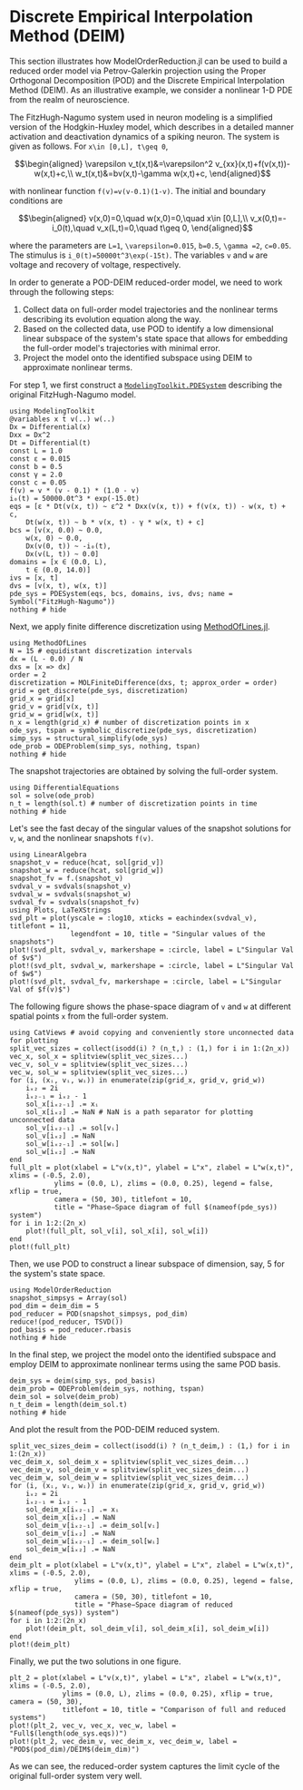 # Discrete Empirical Interpolation Method (DEIM)

This section illustrates how ModelOrderReduction.jl can be used to build a reduced order 
model via Petrov-Galerkin projection using the Proper Orthogonal Decomposition (POD) and 
the Discrete Empirical Interpolation Method (DEIM). As an illustrative example, we consider 
a nonlinear 1-D PDE from the realm of neuroscience.

The FitzHugh-Nagumo system used in neuron modeling is a simplified version of the 
Hodgkin-Huxley model, which describes in a detailed manner activation and deactivation 
dynamics of a spiking neuron. The system is given as follows. For ``x\in [0,L], t\geq 0``,

```math
\begin{aligned}
\varepsilon v_t(x,t)&=\varepsilon^2 v_{xx}(x,t)+f(v(x,t))-w(x,t)+c,\\
w_t(x,t)&=bv(x,t)-\gamma w(x,t)+c,
\end{aligned}
```

with nonlinear function ``f(v)=v(v-0.1)(1-v)``. The initial and boundary conditions are

```math
\begin{aligned}
v(x,0)=0,\quad w(x,0)=0,\quad x\in [0,L],\\
v_x(0,t)=-i_0(t),\quad v_x(L,t)=0,\quad t\geq 0,
\end{aligned}
```

where the parameters are ``L=1``, ``\varepsilon=0.015``, ``b=0.5``, ``\gamma =2``, 
``c=0.05``. The stimulus is ``i_0(t)=50000t^3\exp(-15t)``. The variables ``v`` and ``w`` 
are voltage and recovery of voltage, respectively.

In order to generate a POD-DEIM reduced-order model, we need to work through the following 
steps:

1. Collect data on full-order model trajectories and the nonlinear terms describing its evolution equation along the way.
1. Based on the collected data, use POD to identify a low dimensional linear subspace of the system's state space that allows for embedding the full-order model's trajectories with minimal error.
1. Project the model onto the identified subspace using DEIM to approximate nonlinear terms.

For step 1, we first construct a 
[`ModelingToolkit.PDESystem`](https://mtk.sciml.ai/stable/systems/PDESystem/) 
describing the original FitzHugh-Nagumo model.

```@example deim_FitzHugh_Nagumo
using ModelingToolkit
@variables x t v(..) w(..)
Dx = Differential(x)
Dxx = Dx^2
Dt = Differential(t)
const L = 1.0
const ε = 0.015
const b = 0.5
const γ = 2.0
const c = 0.05
f(v) = v * (v - 0.1) * (1.0 - v)
i₀(t) = 50000.0t^3 * exp(-15.0t)
eqs = [ε * Dt(v(x, t)) ~ ε^2 * Dxx(v(x, t)) + f(v(x, t)) - w(x, t) + c,
    Dt(w(x, t)) ~ b * v(x, t) - γ * w(x, t) + c]
bcs = [v(x, 0.0) ~ 0.0,
    w(x, 0) ~ 0.0,
    Dx(v(0, t)) ~ -i₀(t),
    Dx(v(L, t)) ~ 0.0]
domains = [x ∈ (0.0, L),
    t ∈ (0.0, 14.0)]
ivs = [x, t]
dvs = [v(x, t), w(x, t)]
pde_sys = PDESystem(eqs, bcs, domains, ivs, dvs; name = Symbol("FitzHugh-Nagumo"))
nothing # hide
```

Next, we apply finite difference discretization using 
[MethodOfLines.jl](https://github.com/SciML/MethodOfLines.jl).

```@example deim_FitzHugh_Nagumo
using MethodOfLines
N = 15 # equidistant discretization intervals
dx = (L - 0.0) / N
dxs = [x => dx]
order = 2
discretization = MOLFiniteDifference(dxs, t; approx_order = order)
grid = get_discrete(pde_sys, discretization)
grid_x = grid[x]
grid_v = grid[v(x, t)]
grid_w = grid[w(x, t)]
n_x = length(grid_x) # number of discretization points in x
ode_sys, tspan = symbolic_discretize(pde_sys, discretization)
simp_sys = structural_simplify(ode_sys)
ode_prob = ODEProblem(simp_sys, nothing, tspan)
nothing # hide
```

The snapshot trajectories are obtained by solving the full-order system. 

```@example deim_FitzHugh_Nagumo
using DifferentialEquations
sol = solve(ode_prob)
n_t = length(sol.t) # number of discretization points in time
nothing # hide
```

Let's see the fast decay of the singular values of the snapshot solutions for ``v``, ``w``,
and the nonlinear snapshots ``f(v)``.

```@example deim_FitzHugh_Nagumo
using LinearAlgebra
snapshot_v = reduce(hcat, sol[grid_v])
snapshot_w = reduce(hcat, sol[grid_w])
snapshot_fv = f.(snapshot_v)
svdval_v = svdvals(snapshot_v)
svdval_w = svdvals(snapshot_w)
svdval_fv = svdvals(snapshot_fv)
using Plots, LaTeXStrings
svd_plt = plot(yscale = :log10, xticks = eachindex(svdval_v), titlefont = 11,
               legendfont = 10, title = "Singular values of the snapshots")
plot!(svd_plt, svdval_v, markershape = :circle, label = L"Singular Val of $v$")
plot!(svd_plt, svdval_w, markershape = :circle, label = L"Singular Val of $w$")
plot!(svd_plt, svdval_fv, markershape = :circle, label = L"Singular Val of $f(v)$")
```

The following figure shows the phase-space diagram of ``v`` and ``w`` at different spatial
points ``x`` from the full-order system.

```@example deim_FitzHugh_Nagumo
using CatViews # avoid copying and conveniently store unconnected data for plotting
split_vec_sizes = collect(isodd(i) ? (n_t,) : (1,) for i in 1:(2n_x))
vec_x, sol_x = splitview(split_vec_sizes...)
vec_v, sol_v = splitview(split_vec_sizes...)
vec_w, sol_w = splitview(split_vec_sizes...)
for (i, (xᵢ, vᵢ, wᵢ)) in enumerate(zip(grid_x, grid_v, grid_w))
    iₓ₂ = 2i
    iₓ₂₋₁ = iₓ₂ - 1
    sol_x[iₓ₂₋₁] .= xᵢ
    sol_x[iₓ₂] .= NaN # NaN is a path separator for plotting unconnected data
    sol_v[iₓ₂₋₁] .= sol[vᵢ]
    sol_v[iₓ₂] .= NaN
    sol_w[iₓ₂₋₁] .= sol[wᵢ]
    sol_w[iₓ₂] .= NaN
end
full_plt = plot(xlabel = L"v(x,t)", ylabel = L"x", zlabel = L"w(x,t)", xlims = (-0.5, 2.0),
           ylims = (0.0, L), zlims = (0.0, 0.25), legend = false, xflip = true,
           camera = (50, 30), titlefont = 10,
           title = "Phase−Space diagram of full $(nameof(pde_sys)) system")
for i in 1:2:(2n_x)
    plot!(full_plt, sol_v[i], sol_x[i], sol_w[i])
end
plot!(full_plt)
```

Then, we use POD to construct a linear subspace of dimension, say, 5 for the system's state
space.

```@example deim_FitzHugh_Nagumo
using ModelOrderReduction
snapshot_simpsys = Array(sol)
pod_dim = deim_dim = 5
pod_reducer = POD(snapshot_simpsys, pod_dim)
reduce!(pod_reducer, TSVD())
pod_basis = pod_reducer.rbasis
nothing # hide
```

In the final step, we project the model onto the identified subspace and employ DEIM to
approximate nonlinear terms using the same POD basis.

```@example deim_FitzHugh_Nagumo
deim_sys = deim(simp_sys, pod_basis)
deim_prob = ODEProblem(deim_sys, nothing, tspan)
deim_sol = solve(deim_prob)
n_t_deim = length(deim_sol.t)
nothing # hide
```

And plot the result from the POD-DEIM reduced system.

```@example deim_FitzHugh_Nagumo
split_vec_sizes_deim = collect(isodd(i) ? (n_t_deim,) : (1,) for i in 1:(2n_x))
vec_deim_x, sol_deim_x = splitview(split_vec_sizes_deim...)
vec_deim_v, sol_deim_v = splitview(split_vec_sizes_deim...)
vec_deim_w, sol_deim_w = splitview(split_vec_sizes_deim...)
for (i, (xᵢ, vᵢ, wᵢ)) in enumerate(zip(grid_x, grid_v, grid_w))
    iₓ₂ = 2i
    iₓ₂₋₁ = iₓ₂ - 1
    sol_deim_x[iₓ₂₋₁] .= xᵢ
    sol_deim_x[iₓ₂] .= NaN
    sol_deim_v[iₓ₂₋₁] .= deim_sol[vᵢ]
    sol_deim_v[iₓ₂] .= NaN
    sol_deim_w[iₓ₂₋₁] .= deim_sol[wᵢ]
    sol_deim_w[iₓ₂] .= NaN
end
deim_plt = plot(xlabel = L"v(x,t)", ylabel = L"x", zlabel = L"w(x,t)", xlims = (-0.5, 2.0),
                ylims = (0.0, L), zlims = (0.0, 0.25), legend = false, xflip = true,
                camera = (50, 30), titlefont = 10,
                title = "Phase−Space diagram of reduced $(nameof(pde_sys)) system")
for i in 1:2:(2n_x)
    plot!(deim_plt, sol_deim_v[i], sol_deim_x[i], sol_deim_w[i])
end
plot!(deim_plt)
```

Finally, we put the two solutions in one figure.
```@example deim_FitzHugh_Nagumo
plt_2 = plot(xlabel = L"v(x,t)", ylabel = L"x", zlabel = L"w(x,t)", xlims = (-0.5, 2.0),
             ylims = (0.0, L), zlims = (0.0, 0.25), xflip = true, camera = (50, 30), 
             titlefont = 10, title = "Comparison of full and reduced systems")
plot!(plt_2, vec_v, vec_x, vec_w, label = "Full$(length(ode_sys.eqs))")
plot!(plt_2, vec_deim_v, vec_deim_x, vec_deim_w, label = "POD$(pod_dim)/DEIM$(deim_dim)")
```

As we can see, the reduced-order system captures the limit cycle of the original full-order 
system very well.
